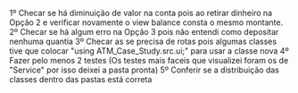 1º Checar se há diminuição de valor na conta pois ao retirar dinheiro na Opção 2 e verificar novamente o view balance consta o mesmo montante.
2º Checar se há algum erro na Opção 3 pois não entendi como depositar nenhuma quantia
3º Checar as se precisa de rotas pois algumas classes tive que colocar "using ATM_Case_Study.src.ui;" para usar a classe nova
4º Fazer pelo menos 2 testes (Os testes mais faceis que visualizei foram os de "Service" por isso deixei a pasta pronta)
5º Conferir se a distribuição das classes dentro das pastas está correta
